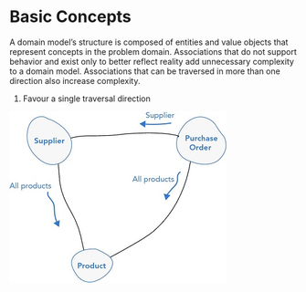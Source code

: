 # Basic Concepts

A domain model’s structure is composed of entities and value objects that represent concepts in the problem domain. 
Associations that do not support behavior and exist only to better reflect reality add unnecessary complexity to a domain model. 
Associations that can be traversed in more than one direction also increase complexity.

1. Favour a single traversal direction

![Single Directional Association](https://github.com/andrewchaa/WILT/raw/master/domain-driven-development/images/single-directional-association.jpg)
